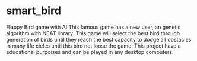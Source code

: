 # smart_bird
Flappy Bird game with AI
This famous game has a new user, an genetic algorithm with NEAT library. This game will select the best bird through generation of birds until they reach the best capacity to dodge all obstacles in many life cicles until this bird not loose the game. 
This project have a educational purpoises and can be played in any desktop computers. 
